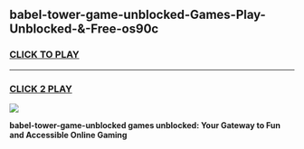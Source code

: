
## babel-tower-game-unblocked-Games-Play-Unblocked-&-Free-os90c
<h3>
<a href="https://premium76.site?title=babel-tower-game-unblocked&ref=24A">CLICK TO PLAY</a></h3>
<hr>

<h3>
<a href="https://premium76.site?title=babel-tower-game-unblocked&ref=24A">CLICK 2 PLAY</a>
  
</h3>

<a href="https://premium76.site?title=babel-tower-game-unblocked&ref=24A"><img src="https://clearcache.store/games.png"></a>


**babel-tower-game-unblocked games unblocked: Your Gateway to Fun and Accessible Online Gaming**
